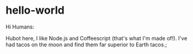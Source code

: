 # hello-world

Hi Humans:

Hubot here, I like Node.js and Coffeescript (that's what I'm made of!).
I've had tacos on the moon and find them far superior to Earth tacos.;
